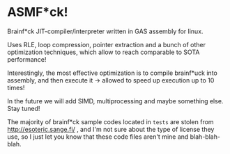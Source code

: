 # ASMF*ck!
Brainf*ck JIT-compiler/interpreter written in GAS assembly for linux.

Uses RLE, loop compression, pointer extraction and a bunch of other optimization techniques, which allow to reach comparable to SOTA performance! 

Interestingly, the most effective optimization is to compile brainf*uck into assembly, and then execute it -> allowed to speed up execution up to 10 times!

In the future we will add SIMD, multiprocessing and maybe something else. Stay tuned!

The majority of brainf*ck sample codes located in ```tests``` are stolen from http://esoteric.sange.fi/ , and I'm not sure about the type of license they use, so I just let you know that these code files aren't mine and blah-blah-blah.
